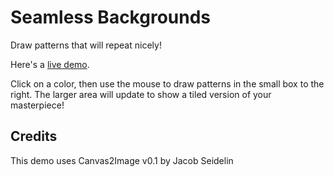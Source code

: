# Seamless Backgrounds
Draw patterns that will repeat nicely!

Here's a [live demo](https://mrmcnerd.github.io/seamless-backgrounds/).

Click on a color, then use the mouse to draw patterns in the small box to the
right. The larger area will update to show a tiled version of your masterpiece!

## Credits
This demo uses Canvas2Image v0.1 by Jacob Seidelin